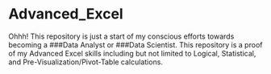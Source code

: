 # Advanced_Excel
Ohhh! This repository is just a start of my conscious efforts towards becoming a ###Data Analyst or ###Data Scientist.  This repository is a proof of my Advanced Excel skills including but not limited to Logical, Statistical, and Pre-Visualization/Pivot-Table calculations.
